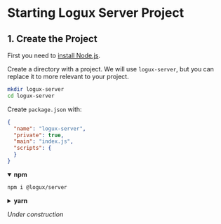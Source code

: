 # Starting Logux Server Project

## 1. Create the Project

First you need to [install Node.js].

Create a directory with a project. We will use `logux-server`, but you can
replace it to more relevant to your project.

```sh
mkdir logux-server
cd logux-server
```

Create `package.json` with:

```json
{
  "name": "logux-server",
  "private": true,
  "main": "index.js",
  "scripts": {
  }
}
```

<details open><summary><b>npm</b></summary>

```sh
npm i @logux/server
```

</details>
<details><summary><b>yarn</b></summary>

```sh
yarn add @logux/server
```

</details>

[install Node.js]: https://nodejs.org/en/download/package-manager/

*Under construction*
